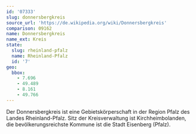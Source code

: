 ```yaml
---
id: '07333'
slug: donnersbergkreis
source_url: 'https://de.wikipedia.org/wiki/Donnersbergkreis'
comparison: 09162
name: Donnersbergkreis
name_ext: Kreis
state:
  slug: rheinland-pfalz
  name: Rheinland-Pfalz
  id: '7'
geo:
  bbox:
    - 7.696
    - 49.489
    - 8.161
    - 49.766
---
```


Der Donnersbergkreis ist eine Gebietskörperschaft in der Region Pfalz des Landes Rheinland-Pfalz. Sitz der Kreisverwaltung ist Kirchheimbolanden, die bevölkerungsreichste Kommune ist die Stadt Eisenberg (Pfalz).
